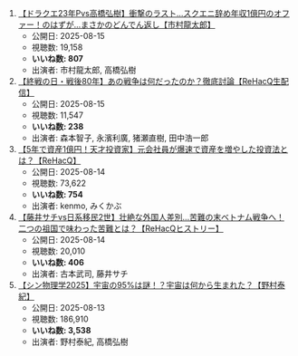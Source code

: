 1.  [【ドラクエ23年Pvs高橋弘樹】衝撃のラスト\...スクエニ辞め年収1億円のオファー！のはずが\...まさかのどんでん返し【市村龍太郎】](https://www.youtube.com/watch?v=FomJMamtpqk)
    -   公開日: 2025-08-15
    -   視聴数: 19,158
    -   **いいね数: 807**
    -   出演者: 市村龍太郎, 高橋弘樹
2.  [【終戦の日・戦後80年】あの戦争は何だったのか？徹底討論【ReHacQ生配信】](https://www.youtube.com/watch?v=uUoafyaAiw8)
    -   公開日: 2025-08-15
    -   視聴数: 11,547
    -   **いいね数: 238**
    -   出演者: 森本智子, 永濱利廣, 猪瀬直樹, 田中浩一郎
3.  [【5年で資産1億円！天才投資家】元会社員が爆速で資産を増やした投資法とは？【ReHacQ】](https://www.youtube.com/watch?v=gcIr1IsHHVk)
    -   公開日: 2025-08-14
    -   視聴数: 73,622
    -   **いいね数: 754**
    -   出演者: kenmo, みくかぶ
4.  [【藤井サチvs日系移民2世】壮絶な外国人差別...苦難の末ベトナム戦争へ！二つの祖国で味わった苦難とは？【ReHacQヒストリー】](https://www.youtube.com/watch?v=zWLNOhiIVRU)
    -   公開日: 2025-08-14
    -   視聴数: 20,010
    -   **いいね数: 406**
    -   出演者: 古本武司, 藤井サチ
5.  [【シン物理学2025】宇宙の95%は謎！？宇宙は何から生まれた？【野村泰紀】](https://www.youtube.com/watch?v=ivoa0m4RCvs)
    -   公開日: 2025-08-13
    -   視聴数: 186,910
    -   **いいね数: 3,538**
    -   出演者: 野村泰紀, 高橋弘樹
